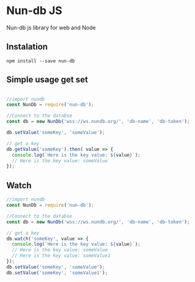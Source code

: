 # Nun-db JS

Nun-db js library for web and Node

## Instalation

```
npm install --save nun-db

```


## Simple usage get set

```javascript

//import nundb
const NunDb = require('nun-db');

//Connect to the databse
const db = new NunDb('wss://ws.nundb.org/', 'db-name', 'db-token');

db.setValue('someKey', 'someValue');

// get a key
db.getValue('someKey').then( value => {
  console.log(`Here is the key value: ${value}`);
  // Here is the key value: someValue
});

```




##  Watch


```javascript
//import nundb
const NunDb = require('nun-db');

//Connect to the databse
const db = new NunDb('wss://ws.nundb.org/', 'db-name', 'db-token');

// get a key
db.watch('someKey', value => {
  console.log(`Here is the key value: ${value}`);
  // Here is the key value: someValue
  // Here is the key value: someValue1
});
db.setValue('someKey', 'someValue');
db.setValue('someKey', 'someValue1');

```

